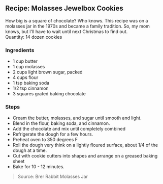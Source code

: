 ## Recipe: Molasses Jewelbox Cookies
How big is a square of chocolate? Who knows. This recipe was on a molasses jar in the 1970s and became a family tradition. So, my mom knows, but I'll have to wait until next Christmas to find out.  
Quantity: 14 dozen cookies  

### Ingredients
 - 1 cup butter
 - 1 cup molasses
 - 2 cups light brown sugar, packed
 - 4 cups flour
 - 1 tsp baking soda
 - 1/2 tsp cinnamon
 - 3 squares grated baking chocolate

### Steps
 - Cream the butter, molasses, and sugar until smooth and light.
 - Blend in the flour, baking soda, and cinnamon.
 - Add the chocolate and mix until completely combined
 - Refrigerate the dough for a few hours.
 - Preheat oven to 350 degrees F
 - Roll the dough very think on a lightly floured surface, about 1/4 of the dough at a time.
 - Cut with cookie cutters into shapes and arrange on a greased baking sheet
 - Bake for 10 - 12 minutes.

> Source: Brer Rabbit Molasses Jar